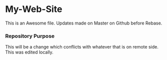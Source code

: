 # My-Web-Site
This is an Awesome file.
Updates made on Master on Github before Rebase.


### Repository Purpose

This will be a change which conflicts with whatever that is on remote side.
This was edited locally.
